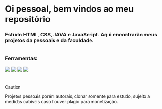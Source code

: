 # Oi pessoal, bem vindos ao meu repositório

### Estudo HTML, CSS, JAVA e JavaScript. Aqui encontrarão meus projetos da pessoais e da faculdade.
#
### Ferramentas:

<div style = "display: inline;">
<img src = "https://img.icons8.com/?size=100&id=20909&format=png&color=000000">
<img src = "https://img.icons8.com/?size=100&id=21278&format=png&color=000000">
<img src = "https://img.icons8.com/?size=100&id=Pd2x9GWu9ovX&format=png&color=000000">
<img src = "https://img.icons8.com/?size=100&id=108784&format=png&color=000000">
</div>

#

> [!caution]
> Projetos pessoais porém autorais, clonar somente para estudo, sujeito a medidas cabíveis caso houver plágio para monetização.
